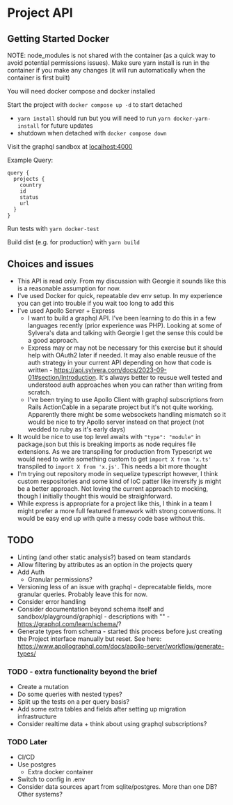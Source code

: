 # Project API

## Getting Started Docker

NOTE: node_modules is not shared with the container (as a quick way to avoid potential permissions issues). Make sure yarn install is run in the container if you make any changes (it will run automatically when the container is first built)

You will need docker compose and docker installed

Start the project with `docker compose up -d` to start detached
- `yarn install` should run but you will need to run `yarn docker-yarn-install` for future updates
- shutdown when detached with `docker compose down`

Visit the graphql sandbox at [localhost:4000](http://localhost:4000)

Example Query:

```
query {
  projects {
    country
    id
    status
    url
  }
}
```

Run tests with `yarn docker-test`

Build dist (e.g. for production) with `yarn build`

## Choices and issues
- This API is read only. From my discussion with Georgie it sounds like this is a reasonable assumption for now.
- I've used Docker for quick, repeatable dev env setup. In my experience you can get into trouble if you wait too long to add this
- I've used Apollo Server + Express
    - I want to build a graphql API. I've been learning to do this in a few languages recently (prior experience was PHP). Looking at some of Sylvera's data and talking with Georgie I get the sense this could be a good approach.
    - Express may or may not be necessary for this exercise but it should help with OAuth2 later if needed. It may also enable reusue of the auth strategy in your current API depending on how that code is written - https://api.sylvera.com/docs/2023-09-01#section/Introduction. It's always better to reusue well tested and understood auth approaches when you can rather than writing from scratch.
    - I've been trying to use Apollo Client with graphql subscriptions from Rails ActionCable in a separate project but it's not quite working. Apparently there might be some websockets handling mismatch so it would be nice to try Apollo server instead on that project (not wedded to ruby as it's early days)
- It would be nice to use top level awaits with `"type": "module"` in package.json but this is breaking imports as node requires file extensions. As we are transpiling for production from Typescript we would need to write something custom to get `import X from 'x.ts'` transpiled to `import X from 'x.js'`. This needs a bit more thought 
- I'm trying out repository mode in sequelize typescript however, I think custom respositories and some kind of IoC patter like inversify js might be a better approach. Not loving the current approach to mocking, though I initially thought this would be straighforward.
- While express is appropriate for a project like this, I think in a team I might prefer a more full featured framework with strong conventions. It would be easy end up with quite a messy code base without this.

## TODO
- Linting (and other static analysis?) based on team standards
- Allow filtering by attributes as an option in the projects query
- Add Auth
    - Granular permissions?
- Versioning less of an issue with graphql - deprecatable fields, more granular queries. Probably leave this for now.
- Consider error handling
- Consider documentation beyond schema itself and sandbox/playground/graphiql - descriptions with "" - https://graphql.com/learn/schema/?
- Generate types from schema - started this process before just creating the Project interface manually but reset. See here: https://www.apollographql.com/docs/apollo-server/workflow/generate-types/

### TODO - extra functionality beyond the brief
- Create a mutation
- Do some queries with nested types?
- Split up the tests on a per query basis?
- Add some extra tables and fields after setting up migration infrastructure
- Consider realtime data + think about using graphql subscriptions?

### TODO Later
- CI/CD
- Use postgres
    - Extra docker container
- Switch to config in .env
- Consider data sources apart from sqlite/postgres. More than one DB? Other systems?

